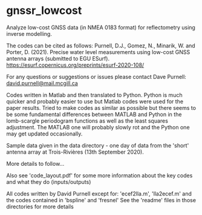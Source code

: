 # gnssr_lowcost
Analyze low-cost GNSS data (in NMEA 0183 format) for reflectometry using inverse modelling.

The codes can be cited as follows:
Purnell, D.J., Gomez, N., Minarik, W. and Porter, D. (2021). Precise water level measurements using low-cost GNSS antenna arrays (submitted to EGU ESurf).
https://esurf.copernicus.org/preprints/esurf-2020-108/

For any questions or suggestions or issues please contact Dave Purnell:
david.purnell@mail.mcgill.ca

Codes written in Matlab and then translated to Python. Python is much quicker and probably easier to use but Matlab codes were used for the paper results. Tried to make codes as similar as possible but there seems to be some fundamental differences between MATLAB and Python in the lomb-scargle periodogram functions as well as the least squares adjustment. The MATLAB one will probably slowly rot and the Python one may get updated occasionally.

Sample data given in the data directory - one day of data from the 'short' antenna array at Trois-Rivières (13th September 2020).

More details to follow...

Also see 'code_layout.pdf' for some more information about the key codes and what they do (inputs/outputs)

All codes written by David Purnell except for: 'ecef2lla.m', 'lla2ecef.m' and the codes contained in 'bspline' and 'fresnel'
See the 'readme' files in those directories for more details
